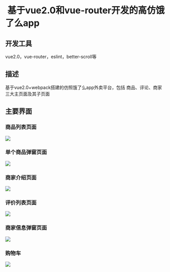 #  基于vue2.0和vue-router开发的高仿饿了么app
## 开发工具
vue2.0，vue-router，eslint，better-scroll等
## 描述
基于vue2.0+webpack搭建的仿照饿了么app外卖平台，包括 商品、评论、商家 三大主页面及其子页面
## 主要界面
### 商品列表页面
![](https://github.com/Alangjun/Eleme/raw/master/img/goods.png)
### 单个商品弹窗页面
![](https://github.com/Alangjun/Eleme/raw/master/img/foods.png)
### 商家介绍页面
![](https://github.com/Alangjun/Eleme/raw/master/img/seller.png)
### 评价列表页面
![](https://github.com/Alangjun/Eleme/raw/master/img/rating.png)
### 商家信息弹窗页面
![](https://github.com/Alangjun/Eleme/raw/master/img/tan.png)
### 购物车
![](https://github.com/Alangjun/Eleme/raw/master/img/cart.png)
 
